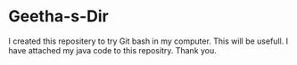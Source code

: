 # Geetha-s-Dir
I created this repositery to try Git bash in my computer.
This will be usefull.
I have attached my java code to this repositry.
Thank you.
